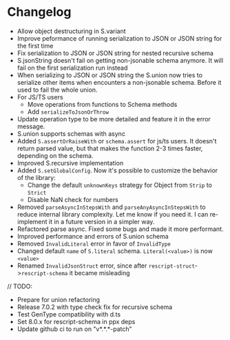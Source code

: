 # Changelog

- Allow object destructuring in S.variant
- Improve peformance of running serialization to JSON or JSON string for the first time
- Fix serialization to JSON or JSON string for nested recursive schema
- S.jsonString doesn't fail on getting non-jsonable schema anymore. It will fail on the first serialization run instead
- When serializing to JSON or JSON string the S.union now tries to serialize other items when encounters a non-jsonable schema. Before it used to fail the whole union.
- For JS/TS users
  - Move operations from functions to Schema methods
  - Add `serializeToJsonOrThrow`
- Update operation type to be more detailed and feature it in the error message.
- S.union supports schemas with async
- Added `S.assertOrRaiseWith` or `schema.assert` for js/ts users. It doesn't return parsed value, but that makes the function 2-3 times faster, depending on the schema.
- Improved S.recursive implementation
- Added `S.setGlobalConfig`. Now it's possible to customize the behavior of the library:
  - Change the default `unknownKeys` strategy for Object from `Strip` to `Strict`
  - Disable NaN check for numbers
- Removed `parseAsyncInStepsWith` and `parseAnyAsyncInStepsWith` to reduce internal library complexity. Let me know if you need it. I can re-implement it in a future version in a simpler way.
- Refactored parse async. Fixed some bugs and made it more performant.
- Improved performance and errors of S.union schema
- Removed `InvalidLiteral` error in favor of `InvalidType`
- Changed default `name` of `S.literal` schema. `Literal(<value>)` is now `<value>`
- Renamed `InvalidJsonStruct` error, since after `rescript-struct`->`rescript-schema` it became misleading

// TODO:

- Prepare for union refactoring
- Release 7.0.2 with type check fix for recursive schema
- Test GenType compatibility with d.ts
- Set 8.0.x for rescript-schema in ppx deps
- Update github ci to run on "v*.*.\*-patch"
